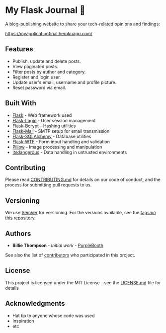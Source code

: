 # My Flask Journal 📖

A blog-publishing website to share your tech-related opinions and findings:

https://myapplicationfinal.herokuapp.com/

## Features
* Publish, update and delete posts.
* View paginated posts.
* Filter posts by author and category.
* Register and login user.
* Update user's email, username and profile picture.
* Reset password via email.

## Built With

* [Flask](https://palletsprojects.com/p/flask/) - Web framework used
* [Flask-Login](https://flask-login.readthedocs.io/en/latest/) - User session management
* [Flask-Bcrypt](https://flask-bcrypt.readthedocs.io/en/latest/) - Hashing utilities
* [Flask-Mail](https://pythonhosted.org/Flask-Mail/) - SMTP setup for email transmission
* [Flask-SQLAlchemy](https://flask-sqlalchemy.palletsprojects.com/en/2.x/) - Database utilities
* [Flask-WTF](https://flask-wtf.readthedocs.io/en/stable/) - Form input handling and validation
* [Pillow](https://pillow.readthedocs.io/en/stable/) - Image processing and manipulation
* [itsdangerous](https://pythonhosted.org/itsdangerous/) - Data handling in untrusted environments

## Contributing

Please read [CONTRIBUTING.md](https://gist.github.com/PurpleBooth/b24679402957c63ec426) for details on our code of conduct, and the process for submitting pull requests to us.

## Versioning

We use [SemVer](http://semver.org/) for versioning. For the versions available, see the [tags on this repository](https://github.com/your/project/tags). 

## Authors

* **Billie Thompson** - *Initial work* - [PurpleBooth](https://github.com/PurpleBooth)

See also the list of [contributors](https://github.com/your/project/contributors) who participated in this project.

## License

This project is licensed under the MIT License - see the [LICENSE.md](LICENSE.md) file for details

## Acknowledgments

* Hat tip to anyone whose code was used
* Inspiration
* etc
